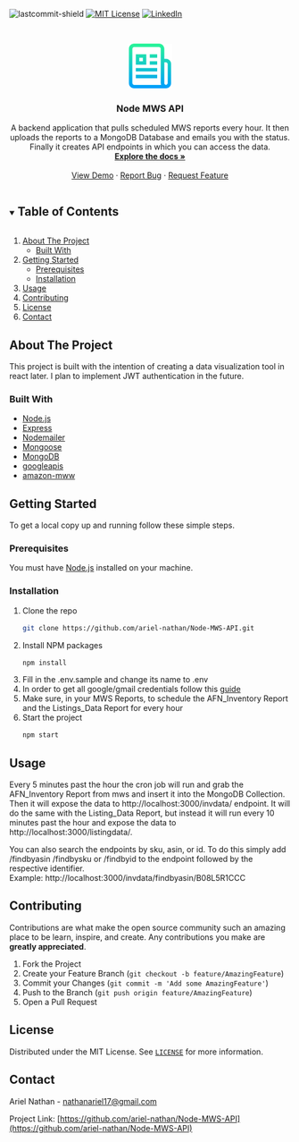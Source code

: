 <!--
*** Thanks for checking out the Best-README-Template. If you have a suggestion
*** that would make this better, please fork the repo and create a pull request
*** or simply open an issue with the tag "enhancement".
*** Thanks again! Now go create something AMAZING! :D
***
***
***
*** To avoid retyping too much info. Do a search and replace for the following:
*** ariel-nathan, Node-MWS-API, twitter_handle, nathanariel17@gmail.com, Node MWS API, A backend application that pulls scheduled MWS reports every hour. It then uploads the reports to a MongoDB Database and emails you with the status. Finally it creates API endpoints in which you can access the data.
-->

<!-- PROJECT SHIELDS -->
<!--
*** I'm using markdown "reference style" links for readability.
*** Reference links are enclosed in brackets [ ] instead of parentheses ( ).
*** See the bottom of this document for the declaration of the reference variables
*** for contributors-url, forks-url, etc. This is an optional, concise syntax you may use.
*** https://www.markdownguide.org/basic-syntax/#reference-style-links
-->

![lastcommit-shield]
[![MIT License][license-shield]][license-url]
[![LinkedIn][linkedin-shield]][linkedin-url]

<!-- PROJECT LOGO -->
<br />
<p align="center">
  <a href="https://github.com/ariel-nathan/Node-MWS-API">
    <img src="images/logo.png" alt="Logo" width="80" height="80">
  </a>

  <h3 align="center">Node MWS API</h3>

  <p align="center">
    A backend application that pulls scheduled MWS reports every hour. It then uploads the reports to a MongoDB Database and emails you with the status. Finally it creates API endpoints in which you can access the data.
    <br />
    <a href="https://github.com/ariel-nathan/Node-MWS-API"><strong>Explore the docs »</strong></a>
    <br />
    <br />
    <a href="https://github.com/ariel-nathan/Node-MWS-API">View Demo</a>
    ·
    <a href="https://github.com/ariel-nathan/Node-MWS-API/issues">Report Bug</a>
    ·
    <a href="https://github.com/ariel-nathan/Node-MWS-API/issues">Request Feature</a>
  </p>
</p>

<!-- TABLE OF CONTENTS -->
<details open="open">
  <summary><h2 style="display: inline-block">Table of Contents</h2></summary>
  <ol>
    <li>
      <a href="#about-the-project">About The Project</a>
      <ul>
        <li><a href="#built-with">Built With</a></li>
      </ul>
    </li>
    <li>
      <a href="#getting-started">Getting Started</a>
      <ul>
        <li><a href="#prerequisites">Prerequisites</a></li>
        <li><a href="#installation">Installation</a></li>
      </ul>
    </li>
    <li><a href="#usage">Usage</a></li>
    <li><a href="#contributing">Contributing</a></li>
    <li><a href="#license">License</a></li>
    <li><a href="#contact">Contact</a></li>
  </ol>
</details>

<!-- ABOUT THE PROJECT -->

## About The Project

This project is built with the intention of creating a data visualization tool in react later. I plan to implement JWT authentication in the future.

### Built With

- [Node.js](https://nodejs.org/en/)
- [Express](https://expressjs.com/)
- [Nodemailer](https://nodemailer.com/about/)
- [Mongoose](https://mongoosejs.com/)
- [MongoDB](https://www.mongodb.com/)
- [googleapis](https://github.com/googleapis/google-api-nodejs-client#readme)
- [amazon-mww](https://github.com/bhushankumarl/amazon-mws)

<!-- GETTING STARTED -->

## Getting Started

To get a local copy up and running follow these simple steps.

### Prerequisites

You must have [Node.js](https://nodejs.org/en/) installed on your machine.

### Installation

1. Clone the repo
   ```sh
   git clone https://github.com/ariel-nathan/Node-MWS-API.git
   ```
2. Install NPM packages
   ```sh
   npm install
   ```
3. Fill in the .env.sample and change its name to .env
4. In order to get all google/gmail credentials follow this [guide](https://www.youtube.com/watch?v=-rcRf7yswfM&t=840s)
5. Make sure, in your MWS Reports, to schedule the AFN_Inventory Report and the Listings_Data Report for every hour
6. Start the project
   ```sh
   npm start
   ```

<!-- USAGE EXAMPLES -->

## Usage

Every 5 minutes past the hour the cron job will run and grab the AFN_Inventory Report from mws and insert it into the MongoDB Collection. Then it will expose the data to http://localhost:3000/invdata/ endpoint. It will do the same with the Listing_Data Report, but instead it will run every 10 minutes past the hour and expose the data to http://localhost:3000/listingdata/.

You can also search the endpoints by sku, asin, or id. To do this simply add /findbyasin /findbysku or /findbyid to the endpoint followed by the respective identifier. </br> Example: http://localhost:3000/invdata/findbyasin/B08L5R1CCC

<!-- CONTRIBUTING -->

## Contributing

Contributions are what make the open source community such an amazing place to be learn, inspire, and create. Any contributions you make are **greatly appreciated**.

1. Fork the Project
2. Create your Feature Branch (`git checkout -b feature/AmazingFeature`)
3. Commit your Changes (`git commit -m 'Add some AmazingFeature'`)
4. Push to the Branch (`git push origin feature/AmazingFeature`)
5. Open a Pull Request

<!-- LICENSE -->

## License

Distributed under the MIT License. See [`LICENSE`](https://github.com/ariel-nathan/Node-MWS-API/blob/master/LICENSE.txt) for more information.

<!-- CONTACT -->

## Contact

Ariel Nathan - nathanariel17@gmail.com

Project Link: [https://github.com/ariel-nathan/Node-MWS-API](https://github.com/ariel-nathan/Node-MWS-API)

<!-- MARKDOWN LINKS & IMAGES -->
<!-- https://www.markdownguide.org/basic-syntax/#reference-style-links -->

[lastcommit-shield]: https://img.shields.io/github/last-commit/ariel-nathan/Node-MWS-API/main?style=flat-square
[license-shield]: https://img.shields.io/github/license/ariel-nathan/Node-MWS-API?label=license&style=flat-square
[license-url]: https://github.com/ariel-nathan/Node-MWS-API/blob/master/LICENSE.txt
[linkedin-shield]: https://img.shields.io/badge/-LinkedIn-black.svg?style=flat-square&logo=linkedin&colorB=555
[linkedin-url]: https://linkedin.com/in/ariel-nathan
